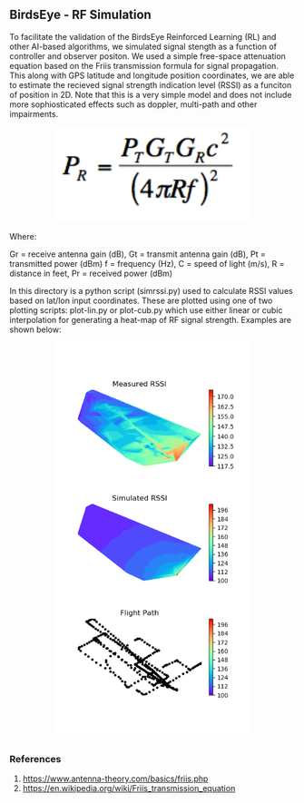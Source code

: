 ## BirdsEye - RF Simulation

To facilitate the validation of the BirdsEye Reinforced Learning (RL) and other AI-based algorithms, we simulated signal stength as a function of controller and observer positon. We used a simple free-space attenuation equation based on the Friis transmission formula for signal propagation. This along with GPS latitude and longitude position coordinates, we are able to estimate the recieved signal strength indication level (RSSI) as a funciton of position in 2D. Note that this is a very simple model and does not include more sophiosticated effects such as doppler, multi-path and other impairments. 

<p align="center">
  <img src="./images/transmission.png" width="350" title="hover text">
</p>
Where:  

Gr = receive antenna gain (dB), Gt = transmit antenna gain (dB), Pt = transmitted power (dBm)
        f = frequency (Hz), C = speed of light (m/s), R = distance in feet, Pr = received power (dBm)
        

In this directory is a python script (simrssi.py) used to calculate RSSI values based on lat/lon input coordinates. These are plotted using one of two plotting scripts: plot-lin.py or plot-cub.py which use either linear or cubic interpolation for generating a heat-map of RF signal strength. Examples are shown below:

<p align="center">
  <img src="./images/grid-linear-1.png" width="350" title="hover text">
</p>

### References

1. https://www.antenna-theory.com/basics/friis.php
2. https://en.wikipedia.org/wiki/Friis_transmission_equation

